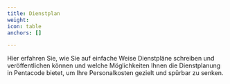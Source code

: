 ```yaml
---
title: Dienstplan
weight: 
icon: table
anchors: []

---
```

Hier erfahren Sie, wie Sie auf einfache Weise Dienstpläne schreiben und veröffentlichen können und welche Möglichkeiten Ihnen die Dienstplanung in Pentacode bietet, um Ihre Personalkosten gezielt und spürbar zu senken.